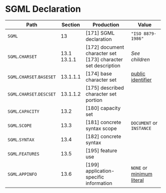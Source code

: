 # SGML Declaration

| Path | Section | Production | Value |
| - | - | - | - |
| `SGML` | 13 | [171] SGML declaration | `"ISO 8879-1986"`
| `SGML`.`CHARSET` | 13.1<br>13.1.1 | [172] document character set<br>[173] character set description | *See children* |
| `SGML`.`CHARSET`.`BASESET` | 13.1.1.1 | [174] base character set | [public identifier](#) |
| `SGML`.`CHARSET`.`DESCSET` | 13.1.1.2 | [175] described character set portion |
| `SGML`.`CAPACITY` | 13.2 | [180] capacity set |
| `SGML`.`SCOPE` | 13.3 | [181] concrete syntax scope | `DOCUMENT` or `INSTANCE` |
| `SGML`.`SYNTAX` | 13.4 | [182] concrete syntax |
| `SGML`.`FEATURES` | 13.5 | [195] feature use |
| `SGML`.`APPINFO` | 13.6 | [199] application-specific information | `NONE` or [minimum literal](#) |
